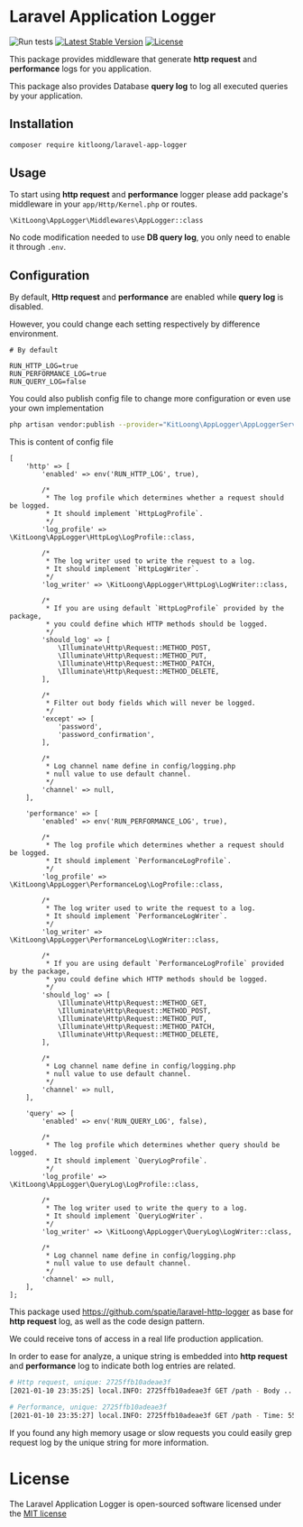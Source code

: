 # Laravel Application Logger

![Run tests](https://github.com/kitloong/laravel-app-logger/workflows/Run%20tests/badge.svg?branch=1.x)
[![Latest Stable Version](https://poser.pugx.org/kitloong/laravel-app-logger/v/stable.png)](https://packagist.org/packages/kitloong/laravel-app-logger)
[![License](https://poser.pugx.org/kitloong/laravel-app-logger/license.png)](https://packagist.org/packages/kitloong/laravel-app-logger)

This package provides middleware that generate **http request** and **performance** logs for you application.

This package also provides Database **query log** to log all executed queries by your application.

## Installation

```bash
composer require kitloong/laravel-app-logger
```

## Usage

To start using **http request** and **performance** logger please add package's middleware in your `app/Http/Kernel.php` or routes.

```
\KitLoong\AppLogger\Middlewares\AppLogger::class
```

No code modification needed to use **DB query log**, you only need to enable it through `.env`.

## Configuration

By default, **Http request** and **performance** are enabled while **query log** is disabled.

However, you could change each setting respectively by difference environment.

```dotenv
# By default

RUN_HTTP_LOG=true
RUN_PERFORMANCE_LOG=true
RUN_QUERY_LOG=false
```

You could also publish config file to change more configuration or even use your own implementation

```bash
php artisan vendor:publish --provider="KitLoong\AppLogger\AppLoggerServiceProvider" --tag=config
```

This is content of config file

```
[
    'http' => [
        'enabled' => env('RUN_HTTP_LOG', true),

        /*
         * The log profile which determines whether a request should be logged.
         * It should implement `HttpLogProfile`.
         */
        'log_profile' => \KitLoong\AppLogger\HttpLog\LogProfile::class,

        /*
         * The log writer used to write the request to a log.
         * It should implement `HttpLogWriter`.
         */
        'log_writer' => \KitLoong\AppLogger\HttpLog\LogWriter::class,

        /*
         * If you are using default `HttpLogProfile` provided by the package,
         * you could define which HTTP methods should be logged.
         */
        'should_log' => [
            \Illuminate\Http\Request::METHOD_POST,
            \Illuminate\Http\Request::METHOD_PUT,
            \Illuminate\Http\Request::METHOD_PATCH,
            \Illuminate\Http\Request::METHOD_DELETE,
        ],

        /*
         * Filter out body fields which will never be logged.
         */
        'except' => [
            'password',
            'password_confirmation',
        ],

        /*
         * Log channel name define in config/logging.php
         * null value to use default channel.
         */
        'channel' => null,
    ],

    'performance' => [
        'enabled' => env('RUN_PERFORMANCE_LOG', true),

        /*
         * The log profile which determines whether a request should be logged.
         * It should implement `PerformanceLogProfile`.
         */
        'log_profile' => \KitLoong\AppLogger\PerformanceLog\LogProfile::class,

        /*
         * The log writer used to write the request to a log.
         * It should implement `PerformanceLogWriter`.
         */
        'log_writer' => \KitLoong\AppLogger\PerformanceLog\LogWriter::class,

        /*
         * If you are using default `PerformanceLogProfile` provided by the package,
         * you could define which HTTP methods should be logged.
         */
        'should_log' => [
            \Illuminate\Http\Request::METHOD_GET,
            \Illuminate\Http\Request::METHOD_POST,
            \Illuminate\Http\Request::METHOD_PUT,
            \Illuminate\Http\Request::METHOD_PATCH,
            \Illuminate\Http\Request::METHOD_DELETE,
        ],

        /*
         * Log channel name define in config/logging.php
         * null value to use default channel.
         */
        'channel' => null,
    ],

    'query' => [
        'enabled' => env('RUN_QUERY_LOG', false),

        /*
         * The log profile which determines whether query should be logged.
         * It should implement `QueryLogProfile`.
         */
        'log_profile' => \KitLoong\AppLogger\QueryLog\LogProfile::class,

        /*
         * The log writer used to write the query to a log.
         * It should implement `QueryLogWriter`.
         */
        'log_writer' => \KitLoong\AppLogger\QueryLog\LogWriter::class,

        /*
         * Log channel name define in config/logging.php
         * null value to use default channel.
         */
        'channel' => null,
    ],
];
```

This package used https://github.com/spatie/laravel-http-logger as base for **http request** log, as well as the code design pattern.

We could receive tons of access in a real life production application.

In order to ease for analyze, a unique string is embedded into **http request** and **performance** log to indicate both log entries are related.

```bash
# Http request, unique: 2725ffb10adeae3f
[2021-01-10 23:35:25] local.INFO: 2725ffb10adeae3f GET /path - Body ...

# Performance, unique: 2725ffb10adeae3f
[2021-01-10 23:35:27] local.INFO: 2725ffb10adeae3f GET /path - Time: 55 - Memory: 5
```

If you found any high memory usage or slow requests you could easily grep request log by the unique string for more information.  

# License

The Laravel Application Logger is open-sourced software licensed under the [MIT license](LICENSE)
